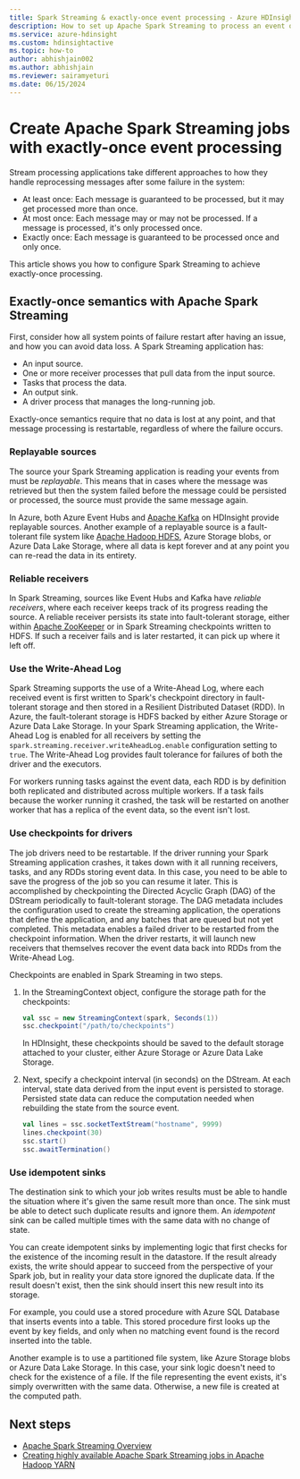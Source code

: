 ```yaml
---
title: Spark Streaming & exactly-once event processing - Azure HDInsight
description: How to set up Apache Spark Streaming to process an event once and only once.
ms.service: azure-hdinsight
ms.custom: hdinsightactive
ms.topic: how-to
author: abhishjain002
ms.author: abhishjain
ms.reviewer: sairamyeturi
ms.date: 06/15/2024
---
```


# Create Apache Spark Streaming jobs with exactly-once event processing

Stream processing applications take different approaches to how they handle reprocessing messages after some failure in the system:

* At least once: Each message is guaranteed to be processed, but it may get processed more than once.
* At most once: Each message may or may not be processed. If a message is processed, it's only processed once.
* Exactly once: Each message is guaranteed to be processed once and only once.

This article shows you how to configure Spark Streaming to achieve exactly-once processing.

## Exactly-once semantics with Apache Spark Streaming

First, consider how all system points of failure restart after having an issue, and how you can avoid data loss. A Spark Streaming application has:

* An input source.
* One or more receiver processes that pull data from the input source.
* Tasks that process the data.
* An output sink.
* A driver process that manages the long-running job.

Exactly-once semantics require that no data is lost at any point, and that message processing is restartable, regardless of where the failure occurs.

### Replayable sources

The source your Spark Streaming application is reading your events from must be *replayable*. This means that in cases where the message was retrieved but then the system failed before the message could be persisted or processed, the source must provide the same message again.

In Azure, both Azure Event Hubs and [Apache Kafka](https://kafka.apache.org/) on HDInsight provide replayable sources. Another example of a replayable source is a fault-tolerant file system like [Apache Hadoop HDFS](https://hadoop.apache.org/docs/r1.2.1/hdfs_design.html), Azure Storage blobs, or Azure Data Lake Storage, where all data is kept forever and at any point you can re-read the data in its entirety.

### Reliable receivers

In Spark Streaming, sources like Event Hubs and Kafka have *reliable receivers*, where each receiver keeps track of its progress reading the source. A reliable receiver persists its state into fault-tolerant storage, either within [Apache ZooKeeper](https://zookeeper.apache.org/) or in Spark Streaming checkpoints written to HDFS. If such a receiver fails and is later restarted, it can pick up where it left off.

### Use the Write-Ahead Log

Spark Streaming supports the use of a Write-Ahead Log, where each received event is first written to Spark's checkpoint directory in fault-tolerant storage and then stored in a Resilient Distributed Dataset (RDD). In Azure, the fault-tolerant storage is HDFS backed by either Azure Storage or Azure Data Lake Storage. In your Spark Streaming application, the Write-Ahead Log is enabled for all receivers by setting the `spark.streaming.receiver.writeAheadLog.enable` configuration setting to `true`. The Write-Ahead Log provides fault tolerance for failures of both the driver and the executors.

For workers running tasks against the event data, each RDD is by definition both replicated and distributed across multiple workers. If a task fails because the worker running it crashed, the task will be restarted on another worker that has a replica of the event data, so the event isn't lost.

### Use checkpoints for drivers

The job drivers need to be restartable. If the driver running your Spark Streaming application crashes, it takes down with it all running receivers, tasks, and any RDDs storing event data. In this case, you need to be able to save the progress of the job so you can resume it later. This is accomplished by checkpointing the Directed Acyclic Graph (DAG) of the DStream periodically to fault-tolerant storage. The DAG metadata includes the configuration used to create the streaming application, the operations that define the application, and any batches that are queued but not yet completed. This metadata enables a failed driver to be restarted from the checkpoint information. When the driver restarts, it will launch new receivers that themselves recover the event data back into RDDs from the Write-Ahead Log.

Checkpoints are enabled in Spark Streaming in two steps.

1. In the StreamingContext object, configure the storage path for the checkpoints:

    ```Scala
    val ssc = new StreamingContext(spark, Seconds(1))
    ssc.checkpoint("/path/to/checkpoints")
    ```

    In HDInsight, these checkpoints should be saved to the default storage attached to your cluster, either Azure Storage or Azure Data Lake Storage.

2. Next, specify a checkpoint interval (in seconds) on the DStream. At each interval, state data derived from the input event is persisted to storage. Persisted state data can reduce the computation needed when rebuilding the state from the source event.

    ```Scala
    val lines = ssc.socketTextStream("hostname", 9999)
    lines.checkpoint(30)
    ssc.start()
    ssc.awaitTermination()
    ```

### Use idempotent sinks

The destination sink to which your job writes results must be able to handle the situation where it's given the same result more than once. The sink must be able to detect such duplicate results and ignore them. An *idempotent* sink can be called multiple times with the same data with no change of state.

You can create idempotent sinks by implementing logic that first checks for the existence of the incoming result in the datastore. If the result already exists, the write should appear to succeed from the perspective of your Spark job, but in reality your data store ignored the duplicate data. If the result doesn't exist, then the sink should insert this new result into its storage.

For example, you could use a stored procedure with Azure SQL Database that inserts events into a table. This stored procedure first looks up the event by key fields, and only when no matching event found is the record inserted into the table.

Another example is to use a partitioned file system, like Azure Storage blobs or Azure Data Lake Storage. In this case, your sink logic doesn't need to check for the existence of a file. If the file representing the event exists, it's simply overwritten with the same data. Otherwise, a new file is created at the computed path.

## Next steps

* [Apache Spark Streaming Overview](apache-spark-streaming-overview.md)
* [Creating highly available Apache Spark Streaming jobs in Apache Hadoop YARN](apache-spark-streaming-high-availability.md)
